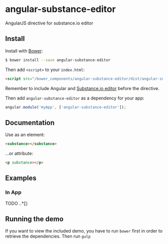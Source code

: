 # angular-substance-editor
AngularJS directive for substance.io editor


## Install

Install with [Bower](https://bower.io/):
```sh
$ bower install --save angular-substance-editor
```

Then add `<script>` to your `index.html`:

```html
<script src="/bower_components/angular-substance-editor/dist/angular-substance-editor.js"></script>
```

Remember to include Angular and [Substance.io editor](https://github.com/substance/substance) before the directive.

Then add `angular-substance-editor` as a dependency for your app:

```javascript
angular.module('myApp', ['angular-substance-editor']);
```

## Documentation

Use as an element:
```html
<substance></substance>
```

...or attribute:
```html
<p substance></p>
```

## Examples

### In App
TODO ..*[]:


## Running the demo
If you want to view the included demo, you have to run `bower` first in order to retrieve the dependencies. Then run `gulp`
